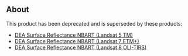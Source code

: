 ## About

This product has been deprecated and is superseded by these products:

* [DEA Surface Reflectance NBART (Landsat 5 TM)](/data/product/dea-surface-reflectance-nbart-landsat-5-tm/)
* [DEA Surface Reflectance NBART (Landsat 7 ETM+)](/data/product/dea-surface-reflectance-nbart-landsat-7-etm/)
* [DEA Surface Reflectance NBART (Landsat 8 OLI-TIRS)](/data/product/dea-surface-reflectance-nbart-landsat-8-oli-tirs/)

